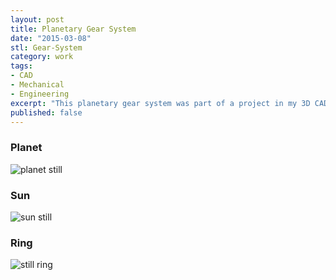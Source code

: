 ```yaml
---
layout: post
title: Planetary Gear System
date: "2015-03-08"
stl: Gear-System
category: work
tags:
- CAD
- Mechanical
- Engineering
excerpt: "This planetary gear system was part of a project in my 3D CAD class in college. The gears were cut with a waterjet and a chassis was created to rotate the gears in different variations. The gears were designed from scratch using an involute curve to profile the gear tooth."
published: false
---
```



### Planet
<script src="https://embed.github.com/view/3d/daveas/3D-Products/master/Gear-System/Involute-Gear-Planet.stl"></script>
![planet still](https://github.com/daveas/3D-Models/raw/master/Gear-System/still-planet.gif)

### Sun
<script src="https://embed.github.com/view/3d/daveas/3D-Products/master/Gear-System/Involute-Gear-Sun.stl"></script>
![sun still](https://github.com/daveas/3D-Models/raw/master/Gear-System/still-sun.gif)

### Ring
<script src="https://embed.github.com/view/3d/daveas/3D-Products/master/Gear-System/Involute-Gear-Ring.stl"></script>
![still ring](https://github.com/daveas/3D-Models/raw/master/Gear-System/still-ring.gif)
